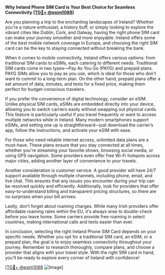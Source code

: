 **Why Ireland Phone SIM Card is Your Best Choice for Seamless Connectivity [[TG💪+ @esim1088](https://t.me/s/esim1088)]**

Are you planning a trip to the enchanting landscapes of Ireland? Whether you're a nature enthusiast, a history buff, or simply looking to explore the vibrant cities like Dublin, Cork, and Galway, having the right phone SIM card can make your journey smoother and more enjoyable. Ireland offers some of the best mobile network coverage in Europe, and choosing the right SIM card can be the key to staying connected without breaking the bank.

When it comes to mobile connectivity, Ireland offers various options: from traditional SIM cards to eSIMs, each catering to different needs. Traditional SIM cards come in two types—Pay As You Go (PAYG) and prepaid plans. PAYG SIMs allow you to pay as you use, which is ideal for those who don't want to commit to a long-term plan. On the other hand, prepaid plans offer a set amount of data, minutes, and texts for a fixed price, making them perfect for budget-conscious travelers. 

If you prefer the convenience of digital technology, consider an eSIM. Unlike physical SIM cards, eSIMs are embedded directly into your device, allowing you to switch carriers easily without swapping out physical cards. This feature is particularly useful if you travel frequently or want to access multiple networks while in Ireland. Many modern smartphones support eSIMs, and setting one up is straightforward—just download the carrier’s app, follow the instructions, and activate your eSIM with ease.

For those who need reliable internet access, unlimited data plans are a must-have. These plans ensure that you stay connected at all times, whether you're streaming your favorite shows, browsing social media, or using GPS navigation. Some providers even offer free Wi-Fi hotspots across major cities, adding another layer of convenience to your travels.

Another consideration is customer service. A good provider will have 24/7 support available through multiple channels, including phone, email, and live chat. This ensures that any issues you encounter during your trip can be resolved quickly and efficiently. Additionally, look for providers that offer easy-to-understand billing and transparent pricing structures, so there are no surprises when your bill arrives.

Lastly, don’t forget about roaming charges. While many Irish providers offer affordable roaming rates within the EU, it's always wise to double-check before you leave home. Some carriers provide free roaming in select countries, making international calls and texts easier than ever.

In conclusion, selecting the right Ireland Phone SIM Card depends on your specific needs. Whether you opt for a traditional SIM card, an eSIM, or a prepaid plan, the goal is to enjoy seamless connectivity throughout your journey. Remember to research thoroughly, compare plans, and choose a provider that aligns with your travel style. With the right SIM card in hand, you'll be ready to explore every corner of Ireland with confidence!

[[TG💪+ @esim1088](https://t.me/s/esim1088) ![Image](https://i.postimg.cc/Y0z9fWf4/image.png)]